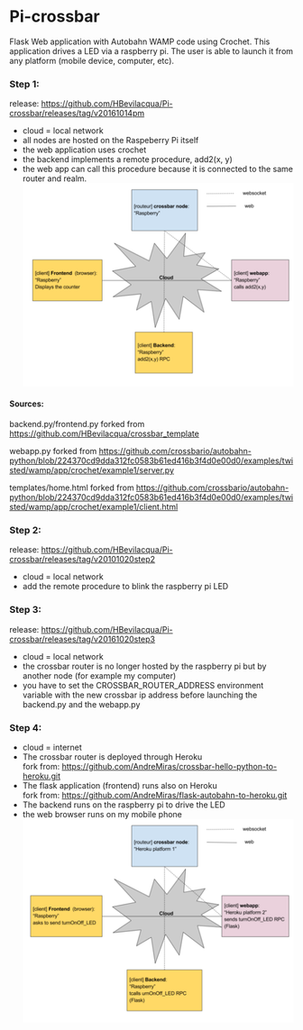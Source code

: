 # Pi-crossbar

Flask Web application with Autobahn WAMP code using Crochet.
This application drives a LED via a raspberry pi.
The user is able to launch it from any platform (mobile device, computer, etc).

### Step 1:
release: https://github.com/HBevilacqua/Pi-crossbar/releases/tag/v20161014pm
- cloud = local network
- all nodes are hosted on the Raspeberry Pi itself
- the web application uses crochet
- the backend implements a remote procedure, add2(x, y)
- the web app can call this procedure because it is connected to the same router and realm.
![GitHub Logo](screenshot/network.png)

#### Sources:
backend.py/frontend.py forked from https://github.com/HBevilacqua/crossbar_template

webapp.py forked from https://github.com/crossbario/autobahn-python/blob/224370cd9dda312fc0583b61ed416b3f4d0e00d0/examples/twisted/wamp/app/crochet/example1/server.py

templates/home.html forked from https://github.com/crossbario/autobahn-python/blob/224370cd9dda312fc0583b61ed416b3f4d0e00d0/examples/twisted/wamp/app/crochet/example1/client.html

### Step 2:
release: https://github.com/HBevilacqua/Pi-crossbar/releases/tag/v20101020step2
- cloud = local network
- add the remote procedure to blink the raspberry pi LED

### Step 3:
release: https://github.com/HBevilacqua/Pi-crossbar/releases/tag/v20161020step3
- cloud = local network
- the crossbar router is no longer hosted by the raspberry pi but by another node (for example my computer)
- you have to set the CROSSBAR_ROUTER_ADDRESS environment variable  with the new crossbar ip address 
before launching the backend.py and the webapp.py

### Step 4:
- cloud = internet
- The crossbar router is deployed through Heroku<br>
fork from: https://github.com/AndreMiras/crossbar-hello-python-to-heroku.git
- The flask application (frontend) runs also on Heroku<br>
fork from: https://github.com/AndreMiras/flask-autobahn-to-heroku.git
- The backend runs on the raspberry pi to drive the LED
- the web browser runs on my mobile phone
![GitHub Logo](screenshot/network_Step4.png)
